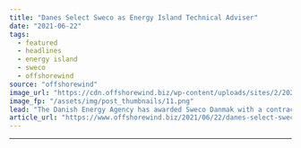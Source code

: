 ```yaml
---
title: "Danes Select Sweco as Energy Island Technical Adviser"
date: "2021-06-22"
tags: 
  - featured
  - headlines
  - energy island
  - sweco
  - offshorewind
source: "offshorewind"
image_url: "https://cdn.offshorewind.biz/wp-content/uploads/sites/2/2021/05/07123509/North-Sea-Energy-Island.png"
image_fp: "/assets/img/post_thumbnails/11.png"
lead: "The Danish Energy Agency has awarded Sweco Danmak with a contract for technical advice"
article_url: "https://www.offshorewind.biz/2021/06/22/danes-select-sweco-as-energy-island-technical-adviser/"
---
```


---
